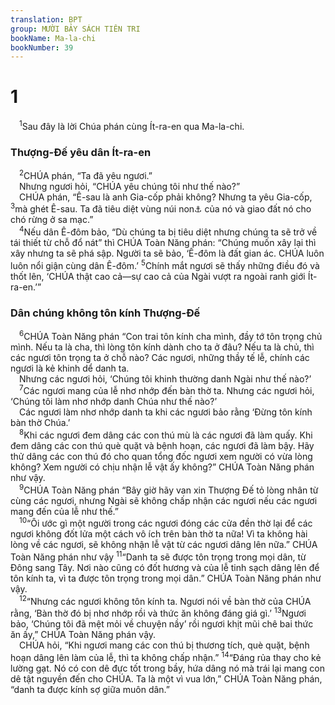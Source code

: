 ```yaml
---
translation: BPT
group: MƯỜI BẢY SÁCH TIÊN TRI
bookName: Ma-la-chi 
bookNumber: 39
---
```


<div class="title"><h1>1</h1></div>
<span class="verse ma_1_1"> <sup>1</sup>Sau đây là lời Chúa phán cùng Ít-ra-en qua Ma-la-chi.<br/></span>
<div class="title"><h3>Thượng-Đế yêu dân Ít-ra-en</h3></div>
<span class="verse ma_1_2"> <sup>2</sup>CHÚA phán, “Ta đã yêu ngươi.”<br/> Nhưng ngươi hỏi, “CHÚA yêu chúng tôi như thế nào?”<br/> CHÚA phán, “Ê-sau là anh Gia-cốp phải không? Nhưng ta yêu Gia-cốp,</span>
<span class="verse ma_1_3"><sup>3</sup>mà ghét Ê-sau. Ta đã tiêu diệt vùng núi non<a data-toggle="tooltip" data-placement="bottom" title="Đây là xứ Ê-đôm. Ê-đôm là một tên khác của Ê-sau.">⚓</a> của nó và giao đất nó cho chó rừng ở sa mạc.”<br/></span>
<span class="verse ma_1_4"> <sup>4</sup>Nếu dân Ê-đôm bảo, “Dù chúng ta bị tiêu diệt nhưng chúng ta sẽ trở về tái thiết từ chỗ đổ nát” thì CHÚA Toàn Năng phán: “Chúng muốn xây lại thì xây nhưng ta sẽ phá sập. Người ta sẽ bảo, ‘Ê-đôm là đất gian ác. CHÚA luôn luôn nổi giận cùng dân Ê-đôm.’</span>
<span class="verse ma_1_5"><sup>5</sup>Chính mắt ngươi sẽ thấy những điều đó và thốt lên, ‘CHÚA thật cao cả—sự cao cả của Ngài vượt ra ngoài ranh giới Ít-ra-en.’”<br/></span>
<div class="title"><h3>Dân chúng không tôn kính Thượng-Đế</h3></div>
<span class="verse ma_1_6"> <sup>6</sup>CHÚA Toàn Năng phán “Con trai tôn kính cha mình, đầy tớ tôn trọng chủ mình. Nếu ta là cha, thì lòng tôn kính dành cho ta ở đâu? Nếu ta là chủ, thì các ngươi tôn trọng ta ở chỗ nào? Các ngươi, những thầy tế lễ, chính các ngươi là kẻ khinh dể danh ta.<br/> Nhưng các ngươi hỏi, ‘Chúng tôi khinh thường danh Ngài như thế nào?’<br/></span>
<span class="verse ma_1_7"> <sup>7</sup>Các ngươi mang của lễ nhơ nhớp đến bàn thờ ta. Nhưng các ngươi hỏi, ‘Chúng tôi làm nhơ nhớp danh Chúa như thế nào?’<br/> Các ngươi làm nhơ nhớp danh ta khi các ngươi bảo rằng ‘Đừng tôn kính bàn thờ Chúa.’<br/></span>
<span class="verse ma_1_8"> <sup>8</sup>Khi các ngươi đem dâng các con thú mù là các ngươi đã làm quấy. Khi đem dâng các con thú què quặt và bệnh hoạn, các ngươi đã làm bậy. Hãy thử dâng các con thú đó cho quan tổng đốc ngươi xem người có vừa lòng không? Xem người có chịu nhận lễ vật ấy không?” CHÚA Toàn Năng phán như vậy.<br/></span>
<span class="verse ma_1_9"> <sup>9</sup>CHÚA Toàn Năng phán “Bây giờ hãy van xin Thượng Đế tỏ lòng nhân từ cùng các ngươi, nhưng Ngài sẽ không chấp nhận các ngươi nếu các ngươi mang đến của lễ như thế.”<br/></span>
<span class="verse ma_1_10"> <sup>10</sup>“Ôi ước gì một người trong các ngươi đóng các cửa đền thờ lại để các ngươi không đốt lửa một cách vô ích trên bàn thờ ta nữa! Vì ta không hài lòng về các ngươi, sẽ không nhận lễ vật từ các ngươi dâng lên nữa.” CHÚA Toàn Năng phán như vậy</span>
<span class="verse ma_1_11"><sup>11</sup>“Danh ta sẽ được tôn trọng trong mọi dân, từ Đông sang Tây. Nơi nào cũng có đốt hương và của lễ tinh sạch dâng lên để tôn kính ta, vì ta được tôn trọng trong mọi dân.” CHÚA Toàn Năng phán như vậy.<br/></span>
<span class="verse ma_1_12"> <sup>12</sup>“Nhưng các ngươi không tôn kính ta. Ngươi nói về bàn thờ của CHÚA rằng, ‘Bàn thờ đó bị nhơ nhớp rồi và thức ăn không đáng giá gì.’</span>
<span class="verse ma_1_13"><sup>13</sup>Ngươi bảo, ‘Chúng tôi đã mệt mỏi về chuyện nầy’ rồi ngươi khịt mũi chê bai thức ăn ấy,” CHÚA Toàn Năng phán vậy.<br/> CHÚA hỏi, “Khi ngươi mang các con thú bị thương tích, què quặt, bệnh hoạn dâng lên làm của lễ, thì ta không chấp nhận.”</span>
<span class="verse ma_1_14"><sup>14</sup>“Đáng rủa thay cho kẻ lường gạt. Nó có con dê đực tốt trong bầy, hứa dâng nó mà trái lại mang con dê tật nguyền đến cho CHÚA. Ta là một vì vua lớn,” CHÚA Toàn Năng phán, “danh ta được kính sợ giữa muôn dân.”<br/></span>
